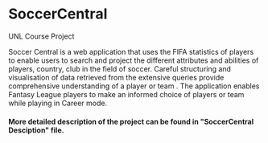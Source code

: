 # SoccerCentral
UNL Course Project

Soccer Central is a web application that uses the FIFA
statistics of players to enable users to search and project the
different attributes and abilities of players, country, club in the
field of soccer. Careful structuring and visualisation of data
retrieved from the extensive queries provide comprehensive
understanding of a player or team . The application enables
Fantasy League players to make an informed choice of players
or team while playing in Career mode.

#### More detailed description of the project can be found in "SoccerCentral Desciption" file.
